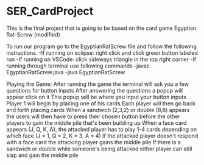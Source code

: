 # SER_CardProject
This is the final project that is going to be based on the card game Egyptian Rat-Screw (modified)

To run our program go to the EgyptianRatScrew file and follow the following instructions.
  -If running on eclipse: right click and click green button labeled run
  -If running on VSCode: click sideways triangle in the top right corner 
  -If running through terminal use following commands
    -javac EgyptianRatScrew.java
    -java EgyptianRatScrew
    
Playing the Game:
  After running the game the terminal will ask you a few questions for button inputs
  After answering the questions a popup will appear click on it
  This popup will be where you input your button inputs 
  Player 1 will begin by placing one of his cards
  Each player will then go back and forth placing cards
  When a sandwich (2,3,2) or double (8,8) appears the users will then have to press their chosen button before the other players to gain the middle pile that's been building up
  When a face card appears (J, Q, K, A), the attacked player has to play 1-4 cards depending on which face (J = 1, Q = 2, K = 3, A = 4)
  If the attacked player doesn't respond with a face card the attacking player gains the middle pile
  If there is a sandwich or double while someone's being attacked either player can still slap and gain the middle pile
